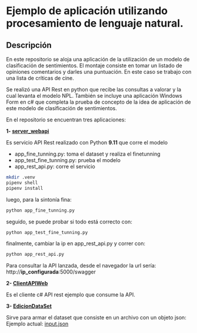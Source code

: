 # Ejemplo de aplicación utilizando procesamiento de lenguaje natural.

## Descripción
En este repositorio se aloja una aplicación de la utilización de un modelo de clasificación de sentimientos. El montaje consiste en tomar un listado de opiniones comentarios y darles una puntuación. En este caso se trabajo con una lista de críticas de cine.

Se realizó una API Rest en python que recibe las consultas a valorar y la cual levanta el modelo NPL. También se incluye una aplicación Windows Form en c# que completa la prueba de concepto de la idea de aplicación de este modelo de clasificación de sentimientos.

En el repositorio se encuentran tres aplicaciones:

**1- <a href="https://github.com/fernandofilipuzzi-utn/EjemplosNPLApp/tree/main/SentimentalAppNPL/server_webapi">server_webapi</a>** 

Es servicio API Rest realizado con Python <b>9.11</b> que corre el modelo<br/>

* app_fine_tunning.py: toma el dataset y realiza el finetunning
* app_test_fine_tunning.py: prueba el modelo
* app_rest_api.py: corre el servicio

```bash
mkdir .venv
pipenv shell
pipenv install
```

luego, para la sintonía fina:

```bash
python app_fine_tunning.py
```

seguido, se puede probar si todo está correcto con:

```bash
python app_test_fine_tunning.py
```

finalmente, cambiar la ip en app_rest_api.py y correr con:

```bash
python app_rest_api.py
```

Para consultar la API lanzada, desde el navegador la url sería: <br>http://<b>ip_configurada</b>:5000/swagger


**2- <a href="https://github.com/fernandofilipuzzi-utn/EjemplosNPLApp/tree/main/SentimentalAppNPL/ClientAPIWeb">ClientAPIWeb</a>**

Es el cliente c# API rest ejemplo que consume la API.<br/>

**3- <a href="https://github.com/fernandofilipuzzi-utn/EjemplosNPLApp/tree/main/SentimentalAppNPL/EdicionDataSet">EdicionDataSet</a>**

Sirve para armar el dataset que consiste en un archivo con un objeto json: Ejemplo actual: <a href="https://github.com/fernandofilipuzzi-utn/EjemplosNPLApp/blob/main/SentimentalAppNPL/server_webapi/dataset/input.json">input.json</a>

